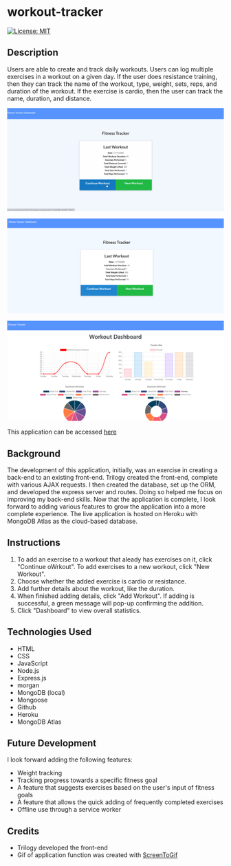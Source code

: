 # workout-tracker
[![License: MIT](https://img.shields.io/badge/License-MIT-yellow.svg)](https://opensource.org/licenses/MIT)

## Description
Users are able to create and track daily workouts. Users can log multiple exercises in a workout on a given day. If the user does resistance training, then they can track the name of the workout, type, weight, sets, reps, and duration of the workout. If the exercise is cardio, then the user can track the name, duration, and distance. 

![Gif of working application](./public/assets/img/tracker_example.gif)

![Screenshot of landing page](./public/assets/img/landing-page.png)

![Screenshot of stats page](./public/assets/img/dashboard.png)

This application can be accessed [here](https://murmuring-dusk-28274.herokuapp.com/)

## Background
The development of this application, initially, was an exercise in creating a back-end to an existing front-end. Trilogy created the front-end, complete with various AJAX requests. I then created the database, set up the ORM, and developed the express server and routes. Doing so helped me focus on improving my back-end skills. Now that the application is complete, I look forward to adding various features to grow the application into a more complete experience. The live application is hosted on Heroku with MongoDB Atlas as the cloud-based database.

## Instructions
1. To add an exercise to a workout that aleady has exercises on it, click "Continue oWrkout". To add exercises to a new workout, click "New Workout". 
2. Choose whether the added exercise is cardio or resistance. 
3. Add further details about the workout, like the duration.
4. When finished adding details, click "Add Workout". If adding is successful, a green message will pop-up confirming the addition.
5. Click "Dashboard" to view overall statistics. 

## Technologies Used
- HTML
- CSS
- JavaScript
- Node.js
- Express.js
- morgan
- MongoDB (local)
- Mongoose
- Github
- Heroku
- MongoDB Atlas

## Future Development
I look forward adding the following features:
- Weight tracking
- Tracking progress towards a specific fitness goal
- A feature that suggests exercises based on the user's input of fitness goals 
- A feature that allows the quick adding of frequently completed exercises
- Offline use through a service worker

## Credits
- Trilogy developed the front-end
- Gif of application function was created with [ScreenToGif](https://www.screentogif.com/)
